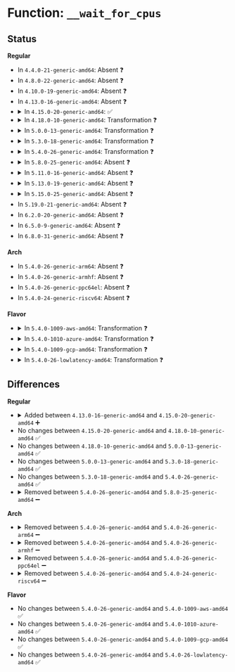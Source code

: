 # Function: <code>__wait_for_cpus</code>

## Status
<b>Regular</b>
<ul>
<li>
In <code>4.4.0-21-generic-amd64</code>: Absent ❓
</li>
<li>
In <code>4.8.0-22-generic-amd64</code>: Absent ❓
</li>
<li>
In <code>4.10.0-19-generic-amd64</code>: Absent ❓
</li>
<li>
In <code>4.13.0-16-generic-amd64</code>: Absent ❓
</li>
<li>
<details>
<summary>In <code>4.15.0-20-generic-amd64</code>: ✅</summary>

```c
int __wait_for_cpus(atomic_t * t, long long int timeout)
```

```json
{
  "name": "__wait_for_cpus",
  "collision_type": "Unique Static",
  "inline_type": "No",
  "funcs": [
    {
      "addr": 18446744071579183584,
      "name": "__wait_for_cpus",
      "external": false,
      "loc": "arch/x86/kernel/cpu/microcode/core.c:523",
      "file": "arch/x86/kernel/cpu/microcode/core.c",
      "inline": "seen, unknown",
      "caller_inline": [],
      "caller_func": [
        "arch/x86/kernel/cpu/microcode/core.c:__reload_late",
        "arch/x86/kernel/cpu/microcode/core.c:__reload_late"
      ]
    }
  ],
  "symbols": [
    {
      "addr": 18446744071579183584,
      "name": "__wait_for_cpus",
      "section": ".text",
      "bind": "STB_LOCAL",
      "size": 131
    }
  ]
}
```
</details>
</li>
<li>
<details>
<summary>In <code>4.18.0-10-generic-amd64</code>: Transformation ❓</summary>

```c
int __wait_for_cpus(atomic_t * t, long long int timeout)
```

```json
{
  "name": "__wait_for_cpus",
  "collision_type": "Unique Static",
  "inline_type": "No",
  "funcs": [
    {
      "addr": 0,
      "name": "__wait_for_cpus",
      "external": false,
      "loc": "arch/x86/kernel/cpu/microcode/core.c:531",
      "file": "arch/x86/kernel/cpu/microcode/core.c",
      "inline": "seen, unknown",
      "caller_inline": [],
      "caller_func": [
        "arch/x86/kernel/cpu/microcode/core.c:__reload_late",
        "arch/x86/kernel/cpu/microcode/core.c:__reload_late"
      ]
    }
  ],
  "symbols": [
    {
      "addr": 18446744071579195440,
      "name": "__wait_for_cpus",
      "section": ".text",
      "bind": "STB_LOCAL",
      "size": 120
    },
    {
      "addr": 18446744071579196583,
      "name": "__wait_for_cpus.cold.11",
      "section": ".text",
      "bind": "STB_LOCAL",
      "size": 31
    }
  ]
}
```
</details>
</li>
<li>
<details>
<summary>In <code>5.0.0-13-generic-amd64</code>: Transformation ❓</summary>

```c
int __wait_for_cpus(atomic_t * t, long long int timeout)
```

```json
{
  "name": "__wait_for_cpus",
  "collision_type": "Unique Static",
  "inline_type": "No",
  "funcs": [
    {
      "addr": 0,
      "name": "__wait_for_cpus",
      "external": false,
      "loc": "arch/x86/kernel/cpu/microcode/core.c:532",
      "file": "arch/x86/kernel/cpu/microcode/core.c",
      "inline": "seen, unknown",
      "caller_inline": [],
      "caller_func": [
        "arch/x86/kernel/cpu/microcode/core.c:__reload_late",
        "arch/x86/kernel/cpu/microcode/core.c:__reload_late"
      ]
    }
  ],
  "symbols": [
    {
      "addr": 18446744071579184848,
      "name": "__wait_for_cpus",
      "section": ".text",
      "bind": "STB_LOCAL",
      "size": 120
    },
    {
      "addr": 18446744071579185991,
      "name": "__wait_for_cpus.cold.12",
      "section": ".text",
      "bind": "STB_LOCAL",
      "size": 31
    }
  ]
}
```
</details>
</li>
<li>
<details>
<summary>In <code>5.3.0-18-generic-amd64</code>: Transformation ❓</summary>

```c
int __wait_for_cpus(atomic_t * t, long long int timeout)
```

```json
{
  "name": "__wait_for_cpus",
  "collision_type": "Unique Static",
  "inline_type": "No",
  "funcs": [
    {
      "addr": 0,
      "name": "__wait_for_cpus",
      "external": false,
      "loc": "arch/x86/kernel/cpu/microcode/core.c:529",
      "file": "arch/x86/kernel/cpu/microcode/core.c",
      "inline": "seen, unknown",
      "caller_inline": [],
      "caller_func": [
        "arch/x86/kernel/cpu/microcode/core.c:__reload_late",
        "arch/x86/kernel/cpu/microcode/core.c:__reload_late"
      ]
    }
  ],
  "symbols": [
    {
      "addr": 18446744071579197584,
      "name": "__wait_for_cpus",
      "section": ".text",
      "bind": "STB_LOCAL",
      "size": 107
    },
    {
      "addr": 18446744071579198786,
      "name": "__wait_for_cpus.cold",
      "section": ".text",
      "bind": "STB_LOCAL",
      "size": 31
    }
  ]
}
```
</details>
</li>
<li>
<details>
<summary>In <code>5.4.0-26-generic-amd64</code>: Transformation ❓</summary>

```c
int __wait_for_cpus(atomic_t * t, long long int timeout)
```

```json
{
  "name": "__wait_for_cpus",
  "collision_type": "Unique Static",
  "inline_type": "No",
  "funcs": [
    {
      "addr": 0,
      "name": "__wait_for_cpus",
      "external": false,
      "loc": "arch/x86/kernel/cpu/microcode/core.c:529",
      "file": "arch/x86/kernel/cpu/microcode/core.c",
      "inline": "seen, unknown",
      "caller_inline": [],
      "caller_func": [
        "arch/x86/kernel/cpu/microcode/core.c:__reload_late",
        "arch/x86/kernel/cpu/microcode/core.c:__reload_late"
      ]
    }
  ],
  "symbols": [
    {
      "addr": 18446744071579198672,
      "name": "__wait_for_cpus",
      "section": ".text",
      "bind": "STB_LOCAL",
      "size": 102
    },
    {
      "addr": 18446744071579200897,
      "name": "__wait_for_cpus.cold",
      "section": ".text",
      "bind": "STB_LOCAL",
      "size": 31
    }
  ]
}
```
</details>
</li>
<li>
<details>
<summary>In <code>5.8.0-25-generic-amd64</code>: Absent ❓</summary>

```json
{
  "name": "__wait_for_cpus",
  "collision_type": "Unique Static",
  "inline_type": "Selective",
  "funcs": [
    {
      "addr": 0,
      "name": "__wait_for_cpus",
      "external": false,
      "loc": "arch/x86/kernel/cpu/microcode/core.c:524",
      "file": "arch/x86/kernel/cpu/microcode/core.c",
      "inline": "not declared, inlined",
      "caller_inline": [],
      "caller_func": [
        "arch/x86/kernel/cpu/microcode/core.c:__reload_late",
        "arch/x86/kernel/cpu/microcode/core.c:__reload_late"
      ]
    }
  ],
  "symbols": [
    {
      "addr": 18446744071579219632,
      "name": "__wait_for_cpus.constprop.0",
      "section": ".text",
      "bind": "STB_LOCAL",
      "size": 89
    },
    {
      "addr": 18446744071579221809,
      "name": "__wait_for_cpus.constprop.0.cold",
      "section": ".text",
      "bind": "STB_LOCAL",
      "size": 31
    }
  ]
}
```
</details>
</li>
<li>
<details>
<summary>In <code>5.11.0-16-generic-amd64</code>: Absent ❓</summary>

```json
{
  "name": "__wait_for_cpus",
  "collision_type": "Unique Static",
  "inline_type": "Selective",
  "funcs": [
    {
      "addr": 0,
      "name": "__wait_for_cpus",
      "external": false,
      "loc": "arch/x86/kernel/cpu/microcode/core.c:522",
      "file": "arch/x86/kernel/cpu/microcode/core.c",
      "inline": "not declared, inlined",
      "caller_inline": [],
      "caller_func": [
        "arch/x86/kernel/cpu/microcode/core.c:__reload_late",
        "arch/x86/kernel/cpu/microcode/core.c:__reload_late"
      ]
    }
  ],
  "symbols": [
    {
      "addr": 18446744071579214080,
      "name": "__wait_for_cpus.constprop.0",
      "section": ".text",
      "bind": "STB_LOCAL",
      "size": 89
    },
    {
      "addr": 18446744071591255716,
      "name": "__wait_for_cpus.constprop.0.cold",
      "section": ".text",
      "bind": "STB_LOCAL",
      "size": 31
    }
  ]
}
```
</details>
</li>
<li>
<details>
<summary>In <code>5.13.0-19-generic-amd64</code>: Absent ❓</summary>

```json
{
  "name": "__wait_for_cpus",
  "collision_type": "Unique Static",
  "inline_type": "Selective",
  "funcs": [
    {
      "addr": 0,
      "name": "__wait_for_cpus",
      "external": false,
      "loc": "arch/x86/kernel/cpu/microcode/core.c:522",
      "file": "arch/x86/kernel/cpu/microcode/core.c",
      "inline": "not declared, inlined",
      "caller_inline": [],
      "caller_func": [
        "arch/x86/kernel/cpu/microcode/core.c:__reload_late",
        "arch/x86/kernel/cpu/microcode/core.c:__reload_late"
      ]
    }
  ],
  "symbols": [
    {
      "addr": 18446744071579216544,
      "name": "__wait_for_cpus.constprop.0",
      "section": ".text",
      "bind": "STB_LOCAL",
      "size": 89
    },
    {
      "addr": 18446744071591199312,
      "name": "__wait_for_cpus.constprop.0.cold",
      "section": ".text",
      "bind": "STB_LOCAL",
      "size": 31
    }
  ]
}
```
</details>
</li>
<li>
<details>
<summary>In <code>5.15.0-25-generic-amd64</code>: Absent ❓</summary>

```json
{
  "name": "__wait_for_cpus",
  "collision_type": "Unique Static",
  "inline_type": "Selective",
  "funcs": [
    {
      "addr": 0,
      "name": "__wait_for_cpus",
      "external": false,
      "loc": "arch/x86/kernel/cpu/microcode/core.c:522",
      "file": "arch/x86/kernel/cpu/microcode/core.c",
      "inline": "not declared, inlined",
      "caller_inline": [],
      "caller_func": [
        "arch/x86/kernel/cpu/microcode/core.c:__reload_late",
        "arch/x86/kernel/cpu/microcode/core.c:__reload_late"
      ]
    }
  ],
  "symbols": [
    {
      "addr": 18446744071579254752,
      "name": "__wait_for_cpus.constprop.0",
      "section": ".text",
      "bind": "STB_LOCAL",
      "size": 89
    },
    {
      "addr": 18446744071592067275,
      "name": "__wait_for_cpus.constprop.0.cold",
      "section": ".text",
      "bind": "STB_LOCAL",
      "size": 31
    }
  ]
}
```
</details>
</li>
<li>
In <code>5.19.0-21-generic-amd64</code>: Absent ❓
</li>
<li>
In <code>6.2.0-20-generic-amd64</code>: Absent ❓
</li>
<li>
In <code>6.5.0-9-generic-amd64</code>: Absent ❓
</li>
<li>
In <code>6.8.0-31-generic-amd64</code>: Absent ❓
</li>
</ul>
<b>Arch</b>
<ul>
<li>
In <code>5.4.0-26-generic-arm64</code>: Absent ❓
</li>
<li>
In <code>5.4.0-26-generic-armhf</code>: Absent ❓
</li>
<li>
In <code>5.4.0-26-generic-ppc64el</code>: Absent ❓
</li>
<li>
In <code>5.4.0-24-generic-riscv64</code>: Absent ❓
</li>
</ul>
<b>Flavor</b>
<ul>
<li>
<details>
<summary>In <code>5.4.0-1009-aws-amd64</code>: Transformation ❓</summary>

```c
int __wait_for_cpus(atomic_t * t, long long int timeout)
```

```json
{
  "name": "__wait_for_cpus",
  "collision_type": "Unique Static",
  "inline_type": "No",
  "funcs": [
    {
      "addr": 0,
      "name": "__wait_for_cpus",
      "external": false,
      "loc": "arch/x86/kernel/cpu/microcode/core.c:529",
      "file": "arch/x86/kernel/cpu/microcode/core.c",
      "inline": "seen, unknown",
      "caller_inline": [],
      "caller_func": [
        "arch/x86/kernel/cpu/microcode/core.c:__reload_late",
        "arch/x86/kernel/cpu/microcode/core.c:__reload_late"
      ]
    }
  ],
  "symbols": [
    {
      "addr": 18446744071579197520,
      "name": "__wait_for_cpus",
      "section": ".text",
      "bind": "STB_LOCAL",
      "size": 102
    },
    {
      "addr": 18446744071579199745,
      "name": "__wait_for_cpus.cold",
      "section": ".text",
      "bind": "STB_LOCAL",
      "size": 31
    }
  ]
}
```
</details>
</li>
<li>
<details>
<summary>In <code>5.4.0-1010-azure-amd64</code>: Transformation ❓</summary>

```c
int __wait_for_cpus(atomic_t * t, long long int timeout)
```

```json
{
  "name": "__wait_for_cpus",
  "collision_type": "Unique Static",
  "inline_type": "No",
  "funcs": [
    {
      "addr": 0,
      "name": "__wait_for_cpus",
      "external": false,
      "loc": "arch/x86/kernel/cpu/microcode/core.c:529",
      "file": "arch/x86/kernel/cpu/microcode/core.c",
      "inline": "seen, unknown",
      "caller_inline": [],
      "caller_func": [
        "arch/x86/kernel/cpu/microcode/core.c:__reload_late",
        "arch/x86/kernel/cpu/microcode/core.c:__reload_late"
      ]
    }
  ],
  "symbols": [
    {
      "addr": 18446744071579132512,
      "name": "__wait_for_cpus",
      "section": ".text",
      "bind": "STB_LOCAL",
      "size": 102
    },
    {
      "addr": 18446744071579134737,
      "name": "__wait_for_cpus.cold",
      "section": ".text",
      "bind": "STB_LOCAL",
      "size": 31
    }
  ]
}
```
</details>
</li>
<li>
<details>
<summary>In <code>5.4.0-1009-gcp-amd64</code>: Transformation ❓</summary>

```c
int __wait_for_cpus(atomic_t * t, long long int timeout)
```

```json
{
  "name": "__wait_for_cpus",
  "collision_type": "Unique Static",
  "inline_type": "No",
  "funcs": [
    {
      "addr": 0,
      "name": "__wait_for_cpus",
      "external": false,
      "loc": "arch/x86/kernel/cpu/microcode/core.c:529",
      "file": "arch/x86/kernel/cpu/microcode/core.c",
      "inline": "seen, unknown",
      "caller_inline": [],
      "caller_func": [
        "arch/x86/kernel/cpu/microcode/core.c:__reload_late",
        "arch/x86/kernel/cpu/microcode/core.c:__reload_late"
      ]
    }
  ],
  "symbols": [
    {
      "addr": 18446744071579198592,
      "name": "__wait_for_cpus",
      "section": ".text",
      "bind": "STB_LOCAL",
      "size": 102
    },
    {
      "addr": 18446744071579200817,
      "name": "__wait_for_cpus.cold",
      "section": ".text",
      "bind": "STB_LOCAL",
      "size": 31
    }
  ]
}
```
</details>
</li>
<li>
<details>
<summary>In <code>5.4.0-26-lowlatency-amd64</code>: Transformation ❓</summary>

```c
int __wait_for_cpus(atomic_t * t, long long int timeout)
```

```json
{
  "name": "__wait_for_cpus",
  "collision_type": "Unique Static",
  "inline_type": "No",
  "funcs": [
    {
      "addr": 0,
      "name": "__wait_for_cpus",
      "external": false,
      "loc": "arch/x86/kernel/cpu/microcode/core.c:529",
      "file": "arch/x86/kernel/cpu/microcode/core.c",
      "inline": "seen, unknown",
      "caller_inline": [],
      "caller_func": [
        "arch/x86/kernel/cpu/microcode/core.c:__reload_late",
        "arch/x86/kernel/cpu/microcode/core.c:__reload_late"
      ]
    }
  ],
  "symbols": [
    {
      "addr": 18446744071579203872,
      "name": "__wait_for_cpus",
      "section": ".text",
      "bind": "STB_LOCAL",
      "size": 102
    },
    {
      "addr": 18446744071579206097,
      "name": "__wait_for_cpus.cold",
      "section": ".text",
      "bind": "STB_LOCAL",
      "size": 31
    }
  ]
}
```
</details>
</li>
</ul>

## Differences
<b>Regular</b>
<ul>
<li>
<details>
<summary>Added between <code>4.13.0-16-generic-amd64</code> and <code>4.15.0-20-generic-amd64</code> ➕</summary>

```c
int __wait_for_cpus(atomic_t * t, long long int timeout)
```
</details>
</li>
<li>
No changes between <code>4.15.0-20-generic-amd64</code> and <code>4.18.0-10-generic-amd64</code> ✅
</li>
<li>
No changes between <code>4.18.0-10-generic-amd64</code> and <code>5.0.0-13-generic-amd64</code> ✅
</li>
<li>
No changes between <code>5.0.0-13-generic-amd64</code> and <code>5.3.0-18-generic-amd64</code> ✅
</li>
<li>
No changes between <code>5.3.0-18-generic-amd64</code> and <code>5.4.0-26-generic-amd64</code> ✅
</li>
<li>
<details>
<summary>Removed between <code>5.4.0-26-generic-amd64</code> and <code>5.8.0-25-generic-amd64</code> ➖</summary>

```c
int __wait_for_cpus(atomic_t * t, long long int timeout)
```
</details>
</li>
</ul>
<b>Arch</b>
<ul>
<li>
<details>
<summary>Removed between <code>5.4.0-26-generic-amd64</code> and <code>5.4.0-26-generic-arm64</code> ➖</summary>

```c
int __wait_for_cpus(atomic_t * t, long long int timeout)
```
</details>
</li>
<li>
<details>
<summary>Removed between <code>5.4.0-26-generic-amd64</code> and <code>5.4.0-26-generic-armhf</code> ➖</summary>

```c
int __wait_for_cpus(atomic_t * t, long long int timeout)
```
</details>
</li>
<li>
<details>
<summary>Removed between <code>5.4.0-26-generic-amd64</code> and <code>5.4.0-26-generic-ppc64el</code> ➖</summary>

```c
int __wait_for_cpus(atomic_t * t, long long int timeout)
```
</details>
</li>
<li>
<details>
<summary>Removed between <code>5.4.0-26-generic-amd64</code> and <code>5.4.0-24-generic-riscv64</code> ➖</summary>

```c
int __wait_for_cpus(atomic_t * t, long long int timeout)
```
</details>
</li>
</ul>
<b>Flavor</b>
<ul>
<li>
No changes between <code>5.4.0-26-generic-amd64</code> and <code>5.4.0-1009-aws-amd64</code> ✅
</li>
<li>
No changes between <code>5.4.0-26-generic-amd64</code> and <code>5.4.0-1010-azure-amd64</code> ✅
</li>
<li>
No changes between <code>5.4.0-26-generic-amd64</code> and <code>5.4.0-1009-gcp-amd64</code> ✅
</li>
<li>
No changes between <code>5.4.0-26-generic-amd64</code> and <code>5.4.0-26-lowlatency-amd64</code> ✅
</li>
</ul>
